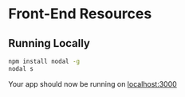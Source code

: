 # Front-End Resources

## Running Locally

```sh
npm install nodal -g
nodal s
```

Your app should now be running on [localhost:3000](http://localhost:3000/)
